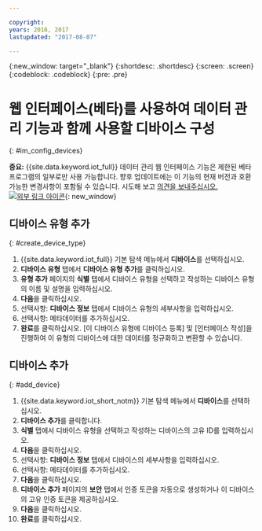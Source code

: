 ```yaml
---

copyright:
years: 2016, 2017
lastupdated: "2017-08-07"

---
```


{:new_window: target="\_blank"}
{:shortdesc: .shortdesc}
{:screen: .screen}
{:codeblock: .codeblock}
{:pre: .pre}


# 웹 인터페이스(베타)를 사용하여 데이터 관리 기능과 함께 사용할 디바이스 구성
{: #im_config_devices}

**중요:** {{site.data.keyword.iot_full}} 데이터 관리 웹 인터페이스 기능은 제한된 베타 프로그램의 일부로만 사용 가능합니다. 향후 업데이트에는 이 기능의 현재 버전과 호환 가능한 변경사항이 포함될 수 있습니다. 시도해 보고 [의견을 보내주십시오. ![외부 링크 아이콘](../../../icons/launch-glyph.svg)](https://developer.ibm.com/answers/smart-spaces/17/internet-of-things.html){: new_window}


## 디바이스 유형 추가
{: #create_device_type}
1. {{site.data.keyword.iot_full}} 기본 탐색 메뉴에서 **디바이스**를 선택하십시오.
2. **디바이스 유형** 탭에서 **디바이스 유형 추가**를 클릭하십시오.
3. **유형 추가** 페이지의 **식별** 탭에서 디바이스 유형을 선택하고 작성하는 디바이스 유형의 이름 및 설명을 입력하십시오.
4. **다음**을 클릭하십시오. 
5. 선택사항: **디바이스 정보** 탭에서 디바이스 유형의 세부사항을 입력하십시오.
6. 선택사항: 메타데이터를 추가하십시오. 
7. **완료**를 클릭하십시오.
[이 디바이스 유형에 디바이스 등록] 및 [인터페이스 작성]을 진행하여 이 유형의 디바이스에 대한 데이터를 정규화하고 변환할 수 있습니다.

## 디바이스 추가
{: #add_device}
1. {{site.data.keyword.iot_short_notm}} 기본 탐색 메뉴에서 **디바이스**를 선택하십시오.
2. **디바이스 추가**를 클릭합니다.
3. **식별** 탭에서 디바이스 유형을 선택하고 작성하는 디바이스의 고유 ID를 입력하십시오.
4. **다음**을 클릭하십시오. 
5. 선택사항: **디바이스 정보** 탭에서 디바이스의 세부사항을 입력하십시오.
6. 선택사항: 메타데이터를 추가하십시오. 
7. **다음**을 클릭하십시오. 
8. **디바이스 추가** 페이지의 **보안** 탭에서 인증 토큰을 자동으로 생성하거나 이 디바이스의 고유 인증 토큰을 제공하십시오. 
9. **다음**을 클릭하십시오. 
10. **완료**를 클릭하십시오.

